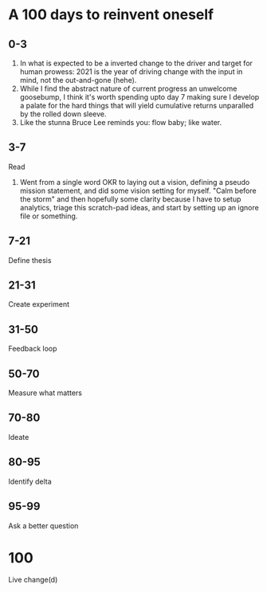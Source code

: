 # A 100 days to reinvent oneself

## 0-3
1. In what is expected to be a inverted change to the driver and target for human prowess: 2021 is the year of driving change with the input in mind, not the out-and-gone (hehe).
2. While I find the abstract nature of current progress an unwelcome goosebump, I think it's worth spending upto day 7 making sure I develop a palate for the hard things that will yield cumulative returns unparalled by the rolled down sleeve.
3. Like the stunna Bruce Lee reminds you: flow baby; like water.

## 3-7
Read
1. Went from a single word OKR to laying out a vision, defining a pseudo mission statement, and did some vision setting for myself. "Calm before the storm" and then hopefully some clarity because I have to setup analytics, triage this scratch-pad ideas, and start by setting up an ignore file or something.

## 7-21
Define thesis

## 21-31
Create experiment

## 31-50
Feedback loop

## 50-70
Measure what matters

## 70-80
Ideate

## 80-95
Identify delta

## 95-99
Ask a better question

# 100
Live change(d)
